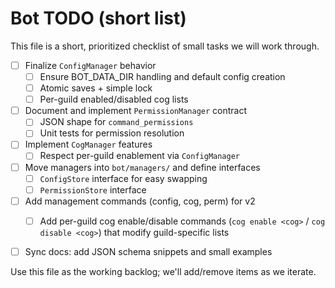 # Bot TODO (short list)

This file is a short, prioritized checklist of small tasks we will work through.

- [ ] Finalize `ConfigManager` behavior
  - [ ] Ensure BOT_DATA_DIR handling and default config creation
  - [ ] Atomic saves + simple lock
  - [ ] Per-guild enabled/disabled cog lists

- [ ] Document and implement `PermissionManager` contract
  - [ ] JSON shape for `command_permissions`
  - [ ] Unit tests for permission resolution

- [ ] Implement `CogManager` features
  - [ ] Respect per-guild enablement via `ConfigManager`

- [ ] Move managers into `bot/managers/` and define interfaces
  - [ ] `ConfigStore` interface for easy swapping
  - [ ] `PermissionStore` interface

- [ ] Add management commands (config, cog, perm) for v2
  - [ ] Add per-guild cog enable/disable commands (`cog enable <cog>` / `cog disable <cog>`) that modify guild-specific lists


- [ ] Sync docs: add JSON schema snippets and small examples

Use this file as the working backlog; we'll add/remove items as we iterate.
